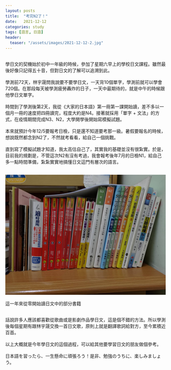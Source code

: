 ```yaml
---
layout: posts
title:  "考完N2了！"
date:   2021-12-12
categories: study
tags: [語言, 日語]
header: 
  teaser: "/assets/images/2021-12-12-2.jpg"
---
```

<br>
學日文的契機始於初中一年級的時候，參加了星期六早上的學校日文課程。雖然最後好像只記得五十音，但對日文的了解可以追溯到此。<br><br>
學測前72天，林宇晟問我說要不要學日文，一天背10個單字，學測前就可以學會720個。在那段每天被學測疲勞轟炸的日子，一天中最期待的，就是中午的時候跟他學日文單字。<br><br>
時間到了學測後第2天，我從《大家的日本語》第一冊第一課開始讀，差不多以一個月一冊的速度把四冊讀完，程度大約是N4。接著就採用「單字 + 文法」的方式，在疫情期間完成N3、N2，大學開學後開始寫模擬試題。<br><br>
本來就預計今年12/5要報考日檢，只是還不知道要考那一級。暑假要報名的時候，想說既然都念到N2了，不然就考看看，給自己一個挑戰。<br><br>
直到寫了模擬試題才知道，我太高估自己了，其實我的基礎並沒有很紮實。於是，目前我的規劃是，不管這次N2有沒有考過，我會報考後年7月的日檢N1，給自己多一點時間準備，紮紮實實地搞懂日文這門有層次的語言。<br><br>

![這一年來從零開始讀日文中的部分書籍](/assets/images/2021-12-12.jpg "這一年來從零開始讀日文中的部分書籍")
<figcaption>這一年來從零開始讀日文中的部分書籍</figcaption><br>

話說許多人應該都喜歡從歌曲或是影劇作品學日文，這是個不錯的方法。所以學測後每個星期有跟林宇晟交換一首日文歌，原則上就是翻譯歌詞給對方，至今累積近百首。<br><br>
以上大概就是今年學日文的這個過程，可以給其他要學習日文的朋友做個參考。<br><br>
日本語を習ったら、一生懸命に頑張ろう！是非、勉強のうちに、楽しみましょう。<br><br>